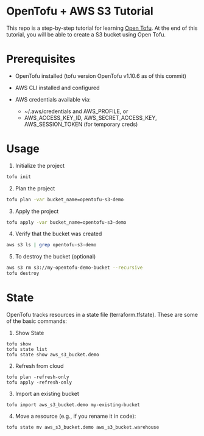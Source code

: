 # OpenTofu + AWS S3 Tutorial

This repo is a step-by-step tutorial for learning [Open Tofu](www.opentofu.io). At the end of this tutorial, you will be able to create a S3 bucket using Open Tofu.

# Prerequisites

* OpenTofu installed (tofu version OpenTofu v1.10.6 as of this commit)

* AWS CLI installed and configured

* AWS credentials available via:
   * ~/.aws/credentials and AWS_PROFILE, or 
   * AWS_ACCESS_KEY_ID, AWS_SECRET_ACCESS_KEY, AWS_SESSION_TOKEN (for temporary creds)

# Usage
1. Initialize the project
```bash
tofu init
```
2. Plan the project
```bash
tofu plan -var bucket_name=opentofu-s3-demo
```
3. Apply the project
```bash
tofu apply -var bucket_name=opentofu-s3-demo
```
4. Verify that the bucket was created
```bash
aws s3 ls | grep opentofu-s3-demo
```
5. To destroy the bucket (optional)
```bash
aws s3 rm s3://my-opentofu-demo-bucket --recursive
tofu destroy
```

# State
OpenTofu tracks resources in a state file (terraform.tfstate). These are some of the basic commands:

1. Show State
```
tofu show
tofu state list
tofu state show aws_s3_bucket.demo
```
2. Refresh from cloud
```
tofu plan -refresh-only
tofu apply -refresh-only
```
3. Import an existing bucket
```
tofu import aws_s3_bucket.demo my-existing-bucket
```
4. Move a resource (e.g., if you rename it in code):
```bash
tofu state mv aws_s3_bucket.demo aws_s3_bucket.warehouse
```